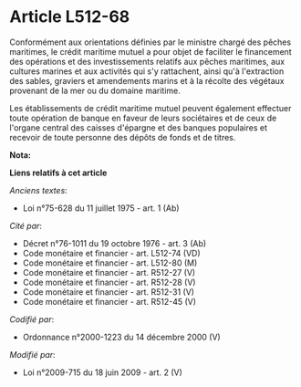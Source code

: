 # Article L512-68

Conformément aux orientations définies par le ministre chargé des pêches maritimes, le crédit maritime mutuel a pour objet de
faciliter le financement des opérations et des investissements relatifs aux pêches maritimes, aux cultures marines et aux
activités qui s'y rattachent, ainsi qu'à l'extraction des sables, graviers et amendements marins et à la récolte des végétaux
provenant de la mer ou du domaine maritime. 

Les établissements de crédit maritime mutuel peuvent également effectuer toute opération de banque en faveur de leurs
sociétaires et de ceux de     l'organe central des caisses d'épargne et des banques populaires  et recevoir de toute personne
des dépôts de fonds et de titres.

**Nota:**



**Liens relatifs à cet article**

_Anciens textes_:

  - Loi n°75-628 du 11 juillet 1975 - art. 1 (Ab)

_Cité par_:

  - Décret n°76-1011 du 19 octobre 1976 - art. 3 (Ab)
  - Code monétaire et financier - art. L512-74 (VD)
  - Code monétaire et financier - art. L512-80 (M)
  - Code monétaire et financier - art. R512-27 (V)
  - Code monétaire et financier - art. R512-28 (V)
  - Code monétaire et financier - art. R512-31 (V)
  - Code monétaire et financier - art. R512-45 (V)

_Codifié par_:

  - Ordonnance n°2000-1223 du 14 décembre 2000 (V)

_Modifié par_:

  - Loi n°2009-715 du 18 juin 2009 - art. 2 (V)
